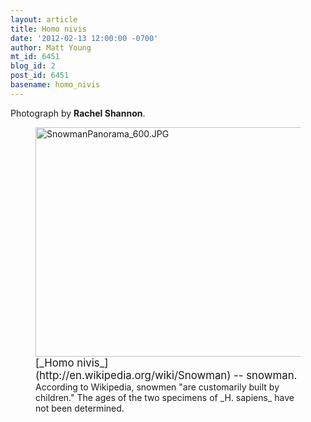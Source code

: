 ```yaml
---
layout: article
title: Homo nivis
date: '2012-02-13 12:00:00 -0700'
author: Matt Young
mt_id: 6451
blog_id: 2
post_id: 6451
basename: homo_nivis
---
```

Photograph by **Rachel Shannon**.

<figure>
<img src="/PT/uploads/2012/SnowmanPanorama_600.JPG" alt="SnowmanPanorama_600.JPG" width="600" height="367" />
<figcaption markdown="span">
<big>[_Homo nivis_](http://en.wikipedia.org/wiki/Snowman) -- snowman.</big> According to Wikipedia, snowmen "are customarily built by children." The ages of the two specimens of _H. sapiens_ have not been determined.

</figcaption>
</figure>
